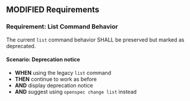 ## MODIFIED Requirements

### Requirement: List Command Behavior

The current `list` command behavior SHALL be preserved but marked as deprecated.

#### Scenario: Deprecation notice

- **WHEN** using the legacy `list` command
- **THEN** continue to work as before
- **AND** display deprecation notice
- **AND** suggest using `openspec change list` instead